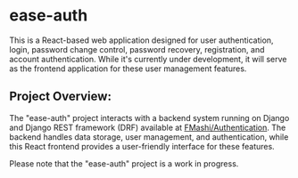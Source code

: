 # ease-auth

This is a React-based web application designed for user authentication, login, password change control, password recovery, registration, and account authentication. While it's currently under development, it will serve as the frontend application for these user management features.

## Project Overview:

The "ease-auth" project interacts with a backend system running on Django and Django REST framework (DRF) available at [FMashi/Authentication](https://github.com/FMashi/Authentication). The backend handles data storage, user management, and authentication, while this React frontend provides a user-friendly interface for these features.

Please note that the "ease-auth" project is a work in progress.
